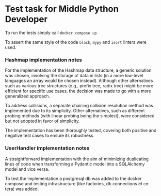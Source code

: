 # Test task for Middle Python Developer  

To run the tests simply call `docker compose up`

To assert the same style of the code `black`, `mypy` and `isort` 
linters were used. 

### Hashmap implementation notes

For the implementation of the Hashmap data structure, 
a generic solution was chosen, involving the storage of data in lists (in a more low-level languages an array would be chosen instead). 
Although other alternatives such as various tree structures 
(e.g., prefix tree, radix tree) might be more efficient for specific use cases, 
the decision was made to go with a more generalized approach.

To address collisions, a separate chaining collision resolution method was implemented due to its simplicity. 
Other alternatives, such as different probing methods (with linear probing being the simplest), were considered but not adopted in favor of simplicity.

The implementation has been thoroughly tested, covering both positive and negative test cases to ensure its robustness.

### UserHandler implementation notes
A straightforward implementation with the aim of minimizing duplicating
lines of code when transforming a Pydantic model into a SQLAlchemy model and vice versa.

To test the implementation a postgresql db was added to the docker compose and 
testing infrastructure (like factories, db connections et ce tera) was added.